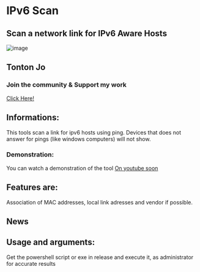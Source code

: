 # IPv6 Scan
## Scan a network link for IPv6 Aware Hosts

![image](https://github.com/user-attachments/assets/9a153f32-7fe1-410e-8edc-189a2aba22e7)


## Tonton Jo  
### Join the community & Support my work   
[Click Here!](https://linktr.ee/tontonjo)  

## Informations:

This tools scan a link for ipv6 hosts using ping.
Devices that does not answer for pings (like windows computers) will not show.


### Demonstration:  
You can watch a demonstration of the tool [On youtube soon](https://www.youtube.com/tontonjo) 

## Features are:
Association of MAC addresses, local link adresses and vendor if possible.

## News  

## Usage and arguments:
Get the powershell script or exe in release and execute it, as administrator for accurate results

